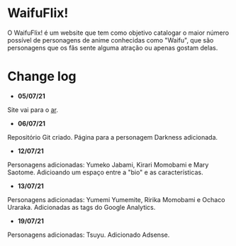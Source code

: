 # WaifuFlix!

O WaifuFlix! é um website que tem como objetivo catalogar o maior número possível de personagens de anime conhecidas como "Waifu", que são personagens que os fãs sente alguma atração ou apenas gostam delas.

# Change log

- **05/07/21**

Site vai para o [ar](http://waifuflix.com/ "Site oficial").

- **06/07/21**

Repositório Git criado. Página para a personagem Darkness adicionada.

- **12/07/21**

Personagens adicionadas: Yumeko Jabami, Kirari Momobami e Mary Saotome. Adicioando um espaço entre a "bio" e as características.

- **13/07/21**

Personagens adicionadas: Yumemi Yumemite, Ririka Momobami e Ochaco Uraraka. Adicionadas as tags do Google Analytics.

- **19/07/21**

Personagens adicionadas: Tsuyu. Adicionado Adsense.
